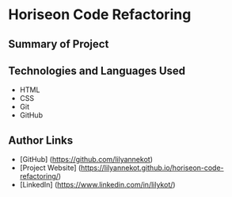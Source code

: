 # Horiseon Code Refactoring

## Summary of Project

## Technologies and Languages Used

* HTML
* CSS
* Git
* GitHub

## Author Links

* [GitHub] (https://github.com/lilyannekot)
* [Project Website] (https://lilyannekot.github.io/horiseon-code-refactoring/)
* [LinkedIn] (https://www.linkedin.com/in/lilykot/)
